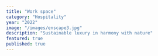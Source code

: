 ```yaml
---
title: "Work space"
category: "Hospitality"
year: "2022"
image: "/images/enscape3.jpg"
description: "Sustainable luxury in harmony with nature"
featured: true
published: true
---
```

